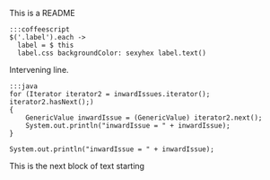  This is a README

    :::coffeescript
    $('.label').each ->
      label = $ this
      label.css backgroundColor: sexyhex label.text()

Intervening line.

    :::java
    for (Iterator iterator2 = inwardIssues.iterator(); iterator2.hasNext();)
    {
        GenericValue inwardIssue = (GenericValue) iterator2.next();
        System.out.println("inwardIssue = " + inwardIssue);
    }

    System.out.println("inwardIssue = " + inwardIssue);

This is the next block of text starting

